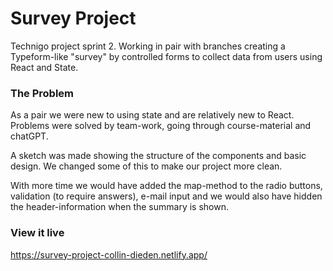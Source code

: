 # Survey Project

Technigo project sprint 2. Working in pair with branches creating a Typeform-like "survey" by controlled forms to collect data from users using React and State.

### The Problem

As a pair we were new to using state and are relatively new to React. Problems were solved by team-work, going through course-material and chatGPT.

A sketch was made showing the structure of the components and basic design. We changed some of this to make our project more clean.

With more time we would have added the map-method to the radio buttons, validation (to require answers), e-mail input and we would also have hidden the header-information when the summary is shown.

### View it live

https://survey-project-collin-dieden.netlify.app/
